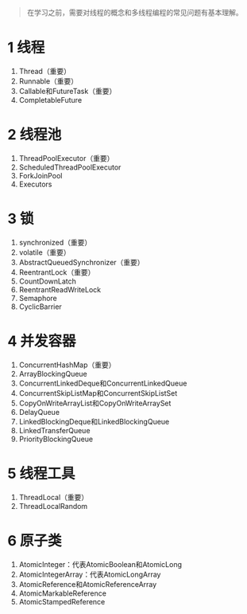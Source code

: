 > 在学习之前，需要对线程的概念和多线程编程的常见问题有基本理解。
# 1 线程
1. Thread（重要）
2. Runnable（重要）
3. Callable和FutureTask（重要）
4. CompletableFuture

# 2 线程池
1. ThreadPoolExecutor（重要）
2. ScheduledThreadPoolExecutor
3. ForkJoinPool
4. Executors

# 3 锁
1. synchronized（重要）
2. volatile（重要）
3. AbstractQueuedSynchronizer（重要）
4. ReentrantLock（重要）
5. CountDownLatch
6. ReentrantReadWriteLock
7. Semaphore
8. CyclicBarrier

# 4 并发容器
1. ConcurrentHashMap（重要）
2. ArrayBlockingQueue
3. ConcurrentLinkedDeque和ConcurrentLinkedQueue
5. ConcurrentSkipListMap和ConcurrentSkipListSet
6. CopyOnWriteArrayList和CopyOnWriteArraySet
7. DelayQueue
8. LinkedBlockingDeque和LinkedBlockingQueue
9. LinkedTransferQueue
10. PriorityBlockingQueue

# 5 线程工具
1. ThreadLocal（重要）
2. ThreadLocalRandom

# 6 原子类
1. AtomicInteger：代表AtomicBoolean和AtomicLong
2. AtomicIntegerArray：代表AtomicLongArray
3. AtomicReference和AtomicReferenceArray
4. AtomicMarkableReference
5. AtomicStampedReference